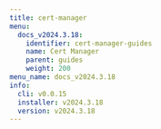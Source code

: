 ```yaml
---
title: cert-manager
menu:
  docs_v2024.3.18:
    identifier: cert-manager-guides
    name: Cert Manager
    parent: guides
    weight: 200
menu_name: docs_v2024.3.18
info:
  cli: v0.0.15
  installer: v2024.3.18
  version: v2024.3.18
---
```



